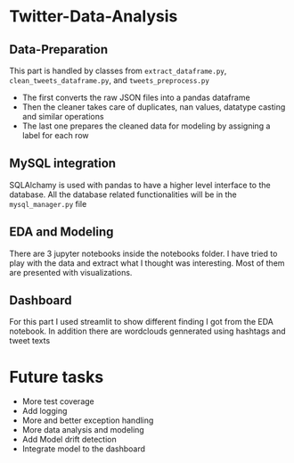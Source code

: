 # Twitter-Data-Analysis

## Data-Preparation

This part is handled by classes from `extract_dataframe.py`, `clean_tweets_dataframe.py`, and `tweets_preprocess.py`
* The first converts the raw JSON files into a pandas dataframe
* Then the cleaner takes care of duplicates, nan values, datatype casting and similar operations
* The last one prepares the cleaned data for modeling by assigning a label for each row

## MySQL integration


SQLAlchamy is used with pandas to have a higher level interface to the database. All the database related functionalities will be in the `mysql_manager.py` file

## EDA and Modeling

There are 3 jupyter notebooks inside the notebooks folder. I have tried to play with the data and extract what I thought was interesting. Most of them are presented with visualizations. 

## Dashboard

For this part I used streamlit to show different finding I got from the EDA notebook. In addition there are wordclouds gennerated using hashtags and tweet texts

# Future tasks

* More test coverage
* Add logging
* More and better exception handling
* More data analysis and modeling
* Add Model drift detection
* Integrate model to the dashboard